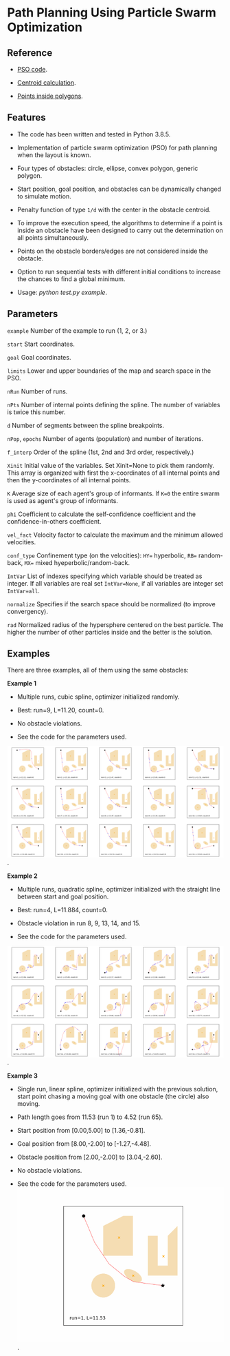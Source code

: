 # Path Planning Using Particle Swarm Optimization

## Reference

- [PSO code](https://github.com/gabrielegilardi/PSO.git).

- [Centroid calculation](http://en.wikipedia.org/wiki/Centroid).

- [Points inside polygons](http://paulbourke.net/geometry/polygonmesh/).

## Features

- The code has been written and tested in Python 3.8.5.

- Implementation of particle swarm optimization (PSO) for path planning when the layout is known.

- Four types of obstacles: circle, ellipse, convex polygon, generic polygon.

- Start position, goal position, and obstacles can be dynamically changed to simulate motion.

- Penalty function of type `1/d` with the center in the obstacle centroid.

- To improve the execution speed, the algorithms to determine if a point is inside an obstacle have been designed to carry out the determination on all points simultaneously.

- Points on the obstacle borders/edges are not considered inside the obstacle.

- Option to run sequential tests with different initial conditions to increase the chances to find a global minimum.

- Usage: *python test.py example*.

## Parameters

`example` Number of the example to run (1, 2, or 3.)

`start` Start coordinates.

`goal` Goal coordinates.

`limits` Lower and upper boundaries of the map and search space in the PSO.

`nRun` Number of runs.

`nPts` Number of internal points defining the spline. The number of variables is twice this number.

`d` Number of segments between the spline breakpoints.

`nPop`, `epochs` Number of agents (population) and number of iterations.

`f_interp` Order of the spline (1st, 2nd and 3rd order, respectively.)

`Xinit` Initial value of the variables. Set Xinit=None to pick them randomly. This array is organized with first the x-coordinates of all internal points and then the y-coordinates of all internal points.

`K` Average size of each agent's group of informants. If `K=0` the entire swarm is used as agent's group of informants.

`phi` Coefficient to calculate the self-confidence coefficient and the confidence-in-others coefficient.

`vel_fact` Velocity factor to calculate the maximum and the minimum allowed velocities.

`conf_type` Confinement type (on the velocities): `HY=` hyperbolic, `RB=` random-back, `MX=` mixed hyeperbolic/random-back.

`IntVar` List of indexes specifying which variable should be treated as integer. If all variables are real set `IntVar=None`, if all variables are integer set `IntVar=all`.

`normalize` Specifies if the search space should be normalized (to improve convergency).

`rad` Normalized radius of the hypersphere centered on the best particle. The higher the number of other particles inside and the better is the solution.

## Examples

There are three examples, all of them using the same obstacles:

**Example 1**

- Multiple runs, cubic spline, optimizer initialized randomly.

- Best: run=9, L=11.20, count=0.

- No obstacle violations.

- See the code for the parameters used.

![example_1](Results_Example_1.png).

**Example 2**

- Multiple runs, quadratic spline, optimizer initialized with the straight line between start and goal position.

- Best: run=4, L=11.884, count=0.

- Obstacle violation in run 8, 9, 13, 14, and 15.

- See the code for the parameters used.

![example_2](Results_Example_2.png).

**Example 3**

- Single run, linear spline, optimizer initialized with the previous solution, start point chasing a moving goal with one obstacle (the circle) also moving.

- Path length goes from 11.53 (run 1) to 4.52 (run 65).

- Start position from [0.00,5.00] to [1.36,-0.81].

- Goal position from [8.00,-2.00] to [-1.27,-4.48].

- Obstacle position from [2.00,-2.00] to [3.04,-2.60].

- No obstacle violations.

- See the code for the parameters used.
![example_3](Results_Example_3.gif).
